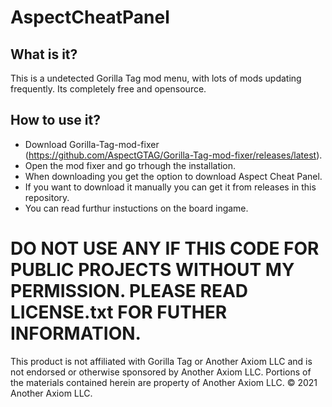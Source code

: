# AspectCheatPanel
## What is it?
This is a undetected Gorilla Tag mod menu, with lots of mods updating frequently.
Its completely free and opensource.

## How to use it?
- Download Gorilla-Tag-mod-fixer (https://github.com/AspectGTAG/Gorilla-Tag-mod-fixer/releases/latest).
- Open the mod fixer and go trhough the installation.
- When downloading you get the option to download Aspect Cheat Panel.
- If you want to download it manually you can get it from releases in this repository.
- You can read furthur instuctions on the board ingame.

# DO NOT USE ANY IF THIS CODE FOR PUBLIC PROJECTS WITHOUT MY PERMISSION. PLEASE READ LICENSE.txt FOR FUTHER INFORMATION.

This product is not affiliated with Gorilla Tag or Another Axiom LLC and is not endorsed or otherwise sponsored by Another Axiom LLC. Portions of the materials contained herein are property of Another Axiom LLC. © 2021 Another Axiom LLC.
